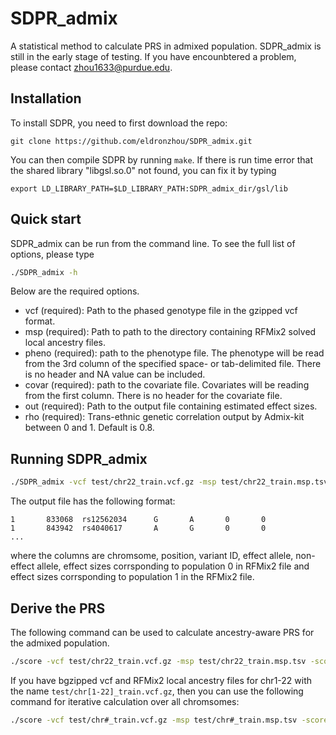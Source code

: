 # SDPR_admix
A statistical method to calculate PRS in admixed population. SDPR_admix is still in the early stage of testing. If you have encounbtered a problem, please contact zhou1633@purdue.edu.

## Installation

To install SDPR, you need to first download the repo:

```
git clone https://github.com/eldronzhou/SDPR_admix.git
```

You can then compile SDPR by running `make`. If there is run time error that the shared library "libgsl.so.0" not found, you can fix it by typing

```
export LD_LIBRARY_PATH=$LD_LIBRARY_PATH:SDPR_admix_dir/gsl/lib
```


## Quick start

SDPR_admix can be run from the command line. To see the full list of options, please type

```bash
./SDPR_admix -h
```
Below are the required options.

- vcf (required): Path to the phased genotype file in the gzipped vcf format.
- msp (required): Path to path to the directory containing RFMix2 solved local ancestry files.
- pheno (required): path to the phenotype file. The phenotype will be read from the 3rd column of the specified space- or tab-delimited file. There is no header and NA value can be included.
- covar (required): path to the covariate file. Covariates will be reading from the first column. There is no header for the covariate file.
- out (required): Path to the output file containing estimated effect sizes.
- rho (required): Trans-ethnic genetic correlation output by Admix-kit between 0 and 1. Default is 0.8. 

## Running SDPR_admix

```bash
./SDPR_admix -vcf test/chr22_train.vcf.gz -msp test/chr22_train.msp.tsv -pheno test/train.pheno -covar test/covar.txt -out test/res.txt
```
The output file has the following format:

```
1       833068  rs12562034      G       A       0       0
1       843942  rs4040617       A       G       0       0
...
```
where the columns are chromsome, position, variant ID, effect allele, non-effect allele, effect sizes corrsponding to population 0 in RFMix2 file and effect sizes corrsponding to population 1 in the RFMix2 file.

## Derive the PRS

The following command can be used to calculate ancestry-aware PRS for the admixed population.

```bash
./score -vcf test/chr22_train.vcf.gz -msp test/chr22_train.msp.tsv -score test/res.txt -out test/test.profile
```
If you have bgzipped vcf and RFMix2 local ancestry files for chr1-22 with the name `test/chr[1-22]_train.vcf.gz`, then you can use the following command for iterative calculation over all chromsomes:

```bash
./score -vcf test/chr#_train.vcf.gz -msp test/chr#_train.msp.tsv -score test/res.txt -out test/test.profile
```
